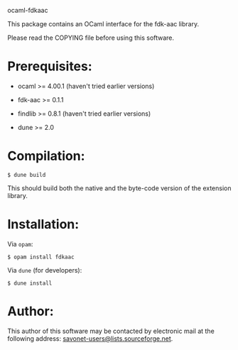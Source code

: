 ocaml-fdkaac

This package contains an OCaml interface for 
the fdk-aac library.

Please read the COPYING file before using this software.

Prerequisites:
==============

- ocaml >= 4.00.1 (haven't tried earlier versions)

- fdk-aac >= 0.1.1

- findlib >= 0.8.1 (haven't tried earlier versions)

- dune >= 2.0

Compilation:
============

```
$ dune build
```

This should build both the native and the byte-code version of the
extension library.

Installation:
=============

Via `opam`:

```
$ opam install fdkaac
```

Via `dune` (for developers):
```
$ dune install
```

Author:
=======

This author of this software may be contacted by electronic mail
at the following address: savonet-users@lists.sourceforge.net.
